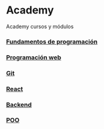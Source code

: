 # Academy
Academy cursos y módulos 

### [Fundamentos de programación](fundamentosDeProgramacin.md)
### [Programación web](programaciónWeb.md)
### [Git](git.md)
### [React](react.md)
### [Backend](backend.md)
### [POO](poo.md)
